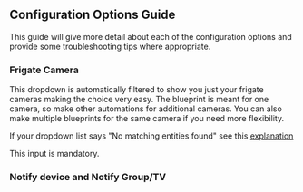 ## Configuration Options Guide

This guide will give more detail about each of the configuration options and provide some troubleshooting tips where appropriate.

### Frigate Camera

This dropdown is automatically filtered to show you just your frigate cameras making the choice very easy. 
The blueprint is meant for one camera, so make other automations for additional cameras. You can also make multiple blueprints for the same camera if you need more flexibility. 

If your dropdown list says "No matching entities found" see this [explanation](https://github.com/SgtBatten/HA_blueprints/issues/12)

This input is mandatory.

### Notify device and Notify Group/TV


